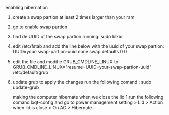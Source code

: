   
  enabling hibernation
1. create a swap partion at least 2 times larger than your ram
2. go to enable swap partion
3. find de UUID of the swap partion running: 
	sudo blkid
4. edit /etc/fstab and add the line below with the uuid of your swap partion: 
UUID=your-swap-partion-uuid                                 none           swap    defaults   0 0
5. edit the file and modifie GRUB_CMDLINE_LINUX to GRUB_CMDLINE_LINUX="resume=UUID=your-swap-partion-uuid" /etc/default/grub 
6. update grub to apply the changes run the following comand :
   sudo update-grub
  
	making the computer hibernate when we close the lid
1.run the following comand
	lxqt-config 
and go to power management setting > Lid > Action when lid is close > On AC > Hibernate


	
